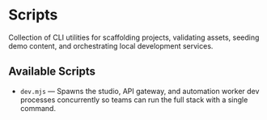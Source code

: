 # Scripts

Collection of CLI utilities for scaffolding projects, validating assets, seeding demo content, and orchestrating local development services.

## Available Scripts

- `dev.mjs` — Spawns the studio, API gateway, and automation worker dev processes concurrently so teams can run the full stack with a single command.
